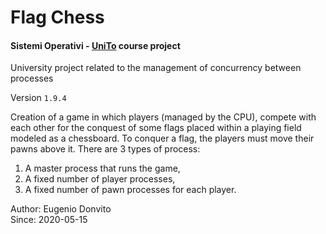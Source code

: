 # Flag Chess
<h4>Sistemi Operativi - <a href="https://en.unito.it/" target="_blank">UniTo</a> course project</h4>

University project related to the management of concurrency between processes

Version `1.9.4`

Creation of a game in which players (managed by the CPU), compete with each other for the conquest
of some flags placed within a playing field modeled as a chessboard. To conquer a flag, the players must
move their pawns above it.
There are 3 types of process:
1. A master process that runs the game,
2. A fixed number of player processes,
3. A fixed number of pawn processes for each player.

Author: Eugenio Donvito <br>
Since: 2020-05-15
